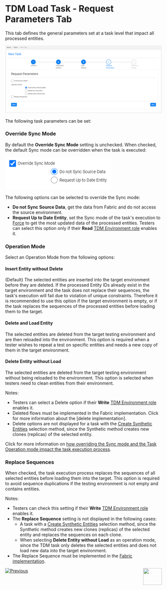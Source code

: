# TDM Load Task - Request Parameters Tab

This tab defines the general parameters set at a task level that impact all processed entities.  

![request parameters](images/load_request_parameters_tab_regular.png)



The following task parameters can be set: 

### Override Sync Mode

By default the **Override Sync Mode** setting is unchecked. When checked, the default Sync mode can be overridden when the task is executed:

![override sync](images/load_task_override_sync_mode.png)

The following options can be selected to override the Sync mode:

- **Do not Sync Source Data**, get the data from Fabric and do not access the source environment.
- **Request Up to Date Entity**, set the Sync mode of the task's execution to [Force](/articles/14_sync_LU_instance/02_sync_modes.md) to get the most updated data of the processed entities. Testers can select this option only if their **Read** [TDM Environment role](10_environment_roles_tab.md#role-permissions) enables it.

### Operation Mode

Select an Operation Mode from the following options:

#### Insert Entity without Delete

(Default) The selected entities are inserted into the target environment before they are deleted. 
If the processed Entity IDs already exist in the target environment and the task does not replace their sequences, the task's execution will fail due to violation of unique constraints. Therefore it is recommended to use this option if the target environment is empty, or if the task replaces the sequences of the processed entities before loading them to the target.

#### Delete and Load Entity

The selected entities are deleted from the target testing environment and are then reloaded into the environment. This option is required when a tester wishes to repeat a test on specific entities and needs a new copy of them in the target environment.

#### Delete Entity without Load

The selected entities are deleted from the target testing environment without being reloaded to the environment. This option is selected when testers need to clean entities from their environment.

Notes:

- Testers can select a Delete option if their **Write** [TDM Environment role](10_environment_roles_tab.md#role-permissions) enables it.
- Deleted flows must be implemented in the Fabric implementation. Click for more information about the [delete implementation].
- Delete options are not displayed for a task with the [Create Synthetic Entities](18_load_task_requested_entities_regular_mode.md#create-synthetic-entities) selection method, since the Synthetic method creates new clones (replicas) of the selected entity. 



Click for more information on [how overriding the Sync mode and the Task Operation mode impact the task execution process](/articles/TDM/tdm_architecture/04_task_execution_overridden_parameters.md#overriding-the-sync-mode-on-the-task-execution).

### Replace Sequences

When checked, the task execution process replaces the sequences of all selected entities before loading them into the target. This option is required to avoid sequence duplications if the testing environment is not empty and contains entities.

Notes:

- Testers can check this setting if their **Write** [TDM Environment role](10_environment_roles_tab.md#role-permissions) enables it.
- The **Replace Sequence** setting is not displayed in the following cases:
  - A task with a [Create Synthetic Entities](18_load_task_requested_entities_regular_mode.md#create-synthetic-entities) selection method, since the Synthetic method creates new clones (replicas) of the selected entity and replaces the sequences on each clone.
  - When selecting **Delete Entity without Load** as an operation mode, since the TDM task only deletes the selected entities and does not load new data into the target environment.
- The Replace Sequence must be implemented in the [Fabric implementation](/articles/TDM/tdm_implementation/11_tdm_implementation_using_generic_flows.md#step-4---create-the-tdmorchestrator.flow-from-the-template). 





 [![Previous](/articles/images/Previous.png)](18_load_task_requested_entities_regular_mode.md)[<img align="right" width="60" height="54" src="/articles/images/Next.png">](20_load_task_dataflux_mode.md)

